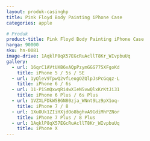 ```yaml
---
layout: produk-casinghp
title: Pink Floyd Body Painting iPhone Case
categories: apple

# Produk
product-title: Pink Floyd Body Painting iPhone Case
harga: 90000
sku: hn-0081
image-drive: 1AqklP8qX57EGcRuAcllT8Kr_WIvpbuUq
gallery:
  - url: 16qrC1AVtUXB6xAQpPzymGGG77SXFgoKd
    title: iPhone 5 / 5s / SE
  - url: 1yQleV9TpwQ2vfLeogOZQlpJsPcGqqz-L
    title: iPhone 6 / 6s
  - url: 11-P1SmQxwqRi4wXIeN5vwQlxKrKtJi31
    title: iPhone 6 Plus / 6s Plus
  - url: 1VZXLFDkW5BGN80zja_WNnt9Lz9pX1oq-
    title: iPhone 7 / 8
  - url: 1XuOUk1ZIiHXjdOo8bghvA9GdiMhPZNor
    title: iPhone 7 Plus / 8 Plus
  - url: 1AqklP8qX57EGcRuAcllT8Kr_WIvpbuUq
    title: iPhone X
---
```

